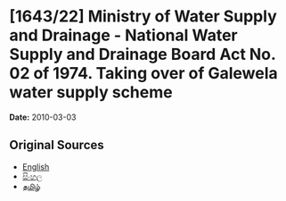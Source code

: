 # [1643/22] Ministry of Water Supply and Drainage - National Water Supply and Drainage Board Act No. 02 of 1974. Taking over of Galewela water supply scheme

**Date:** 2010-03-03

## Original Sources

- [English](https://documents.gov.lk/view/extra-gazettes/2010/3/1643-22_E.pdf)
- [සිංහල](https://documents.gov.lk/view/extra-gazettes/2010/3/1643-22_S.pdf)
- [தமிழ்](https://documents.gov.lk/view/extra-gazettes/2010/3/1643-22_T.pdf)
